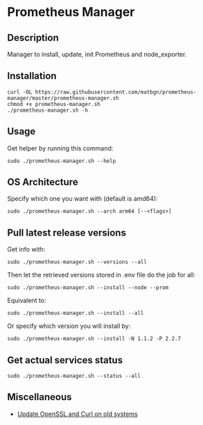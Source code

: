 # Prometheus Manager

## Description
Manager to install, update, init Prometheus and node_exporter.

## Installation
    curl -OL https://raw.githubusercontent.com/matbgn/prometheus-manager/master/prometheus-manager.sh
    chmod +x prometheus-manager.sh
    ./prometheus-manager.sh -h

## Usage
Get helper by running this command:

    sudo ./prometheus-manager.sh --help

## OS Architecture
Specify which one you want with (default is amd64):

    sudo ./prometheus-manager.sh --arch arm64 [--<flags>]

## Pull latest release versions
Get info with:

    sudo ./prometheus-manager.sh --versions --all

Then let the retrieved versions stored in .env file do the job for all:

    sudo ./prometheus-manager.sh --install --node --prom

Equivalent to:

    sudo ./prometheus-manager.sh --install --all

Or specify which version you will install by:

    sudo ./prometheus-manager.sh --install -N 1.1.2 -P 2.2.7

## Get actual services status

    sudo ./prometheus-manager.sh --status --all

## Miscellaneous

- [Update OpenSSL and Curl on old systems](update_ssl_curl_on_old_systems.md)
